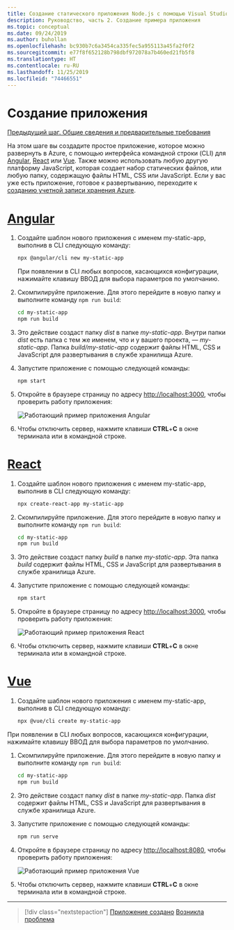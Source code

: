 ```yaml
---
title: Создание статического приложения Node.js с помощью Visual Studio Code
description: Руководство, часть 2. Создание примера приложения
ms.topic: conceptual
ms.date: 09/24/2019
ms.author: buhollan
ms.openlocfilehash: bc930b7c6a3454ca335fec5a955113a45fa2f0f2
ms.sourcegitcommit: e77f8f652128b798dbf972078a7b460ed21fb5f8
ms.translationtype: HT
ms.contentlocale: ru-RU
ms.lasthandoff: 11/25/2019
ms.locfileid: "74466551"
---
```

# <a name="create-the-app"></a>Создание приложения

[Предыдущий шаг. Общие сведения и предварительные требования](tutorial-vscode-static-website-node-01.md)

На этом шаге вы создадите простое приложение, которое можно развернуть в Azure, с помощью интерфейса командной строки (CLI) для [Angular](https://cli.angular.io/), [React](https://github.com/facebook/create-react-app) или [Vue](https://cli.vuejs.org/). Также можно использовать любую другую платформу JavaScript, которая создает набор статических файлов, или любую папку, содержащую файлы HTML, CSS или JavaScript. Если у вас уже есть приложение, готовое к развертыванию, переходите к [созданию учетной записи хранения Azure](tutorial-vscode-static-website-node-03.md).

# <a name="angulartabangular"></a>[Angular](#tab/angular)

1. Создайте шаблон нового приложения с именем my-static-app, выполнив в CLI следующую команду:

    ```bash
    npx @angular/cli new my-static-app
    ```

    При появлении в CLI любых вопросов, касающихся конфигурации, нажимайте клавишу ВВОД для выбора параметров по умолчанию.

1. Скомпилируйте приложение. Для этого перейдите в новую папку и выполните команду `npm run build`:

    ```bash
    cd my-static-app
    npm run build
    ```

1. Это действие создаст папку _dist_ в папке _my-static-app_. Внутри папки _dist_ есть папка с тем же именем, что и у вашего проекта, — _my-static-app_. Папка _build/my-static-app_ содержит файлы HTML, CSS и JavaScript для развертывания в службе хранилища Azure.

1. Запустите приложение с помощью следующей команды:

    ```bash
    npm start
    ```

1. Откройте в браузере страницу по адресу [http://localhost:3000](http://localhost:3000), чтобы проверить работу приложения:

    ![Работающий пример приложения Angular](media/static-website/local-app-angular.png)

1. Чтобы отключить сервер, нажмите клавиши **CTRL**+**C** в окне терминала или в командной строке.

# <a name="reacttabreact"></a>[React](#tab/react)

1. Создайте шаблон нового приложения с именем my-static-app, выполнив в CLI следующую команду:

    ```bash
    npx create-react-app my-static-app
    ```

1. Скомпилируйте приложение. Для этого перейдите в новую папку и выполните команду `npm run build`:

    ```bash
    cd my-static-app
    npm run build
    ```

1. Это действие создаст папку _build_ в папке _my-static-app_. Эта папка _build_ содержит файлы HTML, CSS и JavaScript для развертывания в службе хранилища Azure.

1. Запустите приложение с помощью следующей команды:

    ```bash
    npm start
    ```

1. Откройте в браузере страницу по адресу [http://localhost:3000](http://localhost:3000), чтобы проверить работу приложения:

    ![Работающий пример приложения React](media/static-website/local-app-react.png)

1. Чтобы отключить сервер, нажмите клавиши **CTRL**+**C** в окне терминала или в командной строке.

# <a name="vuetabvue"></a>[Vue](#tab/vue)

1. Создайте шаблон нового приложения с именем my-static-app, выполнив в CLI следующую команду:

    ```bash
    npx @vue/cli create my-static-app
    ```

При появлении в CLI любых вопросов, касающихся конфигурации, нажимайте клавишу ВВОД для выбора параметров по умолчанию.

1. Скомпилируйте приложение. Для этого перейдите в новую папку и выполните команду `npm run build`:

    ```bash
    cd my-static-app
    npm run build
    ```

1. Это действие создаст папку _dist_ в папке _my-static-app_. Папка _dist_ содержит файлы HTML, CSS и JavaScript для развертывания в службе хранилища Azure.

1. Запустите приложение с помощью следующей команды:

     ```bash
     npm run serve
     ```

1. Откройте в браузере страницу по адресу [http://localhost:8080](http://localhost:8080), чтобы проверить работу приложения:

    ![Работающий пример приложения Vue](media/static-website/local-app-vue.png)

1. Чтобы отключить сервер, нажмите клавиши **CTRL**+**C** в окне терминала или в командной строке.

---

> [!div class="nextstepaction"]
> [Приложение создано](tutorial-vscode-static-website-node-03.md) [Возникла проблема](https://www.research.net/r/PWZWZ52?tutorial=node-deployment-staticwebsite&step=create-app)
